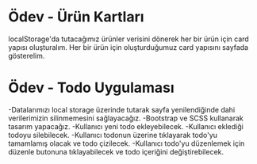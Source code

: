 # Ödev - Ürün Kartları
localStorage'da tutacağımız ürünler verisini dönerek her bir ürün için card yapısı oluşturalım. Her bir ürün için oluşturduğumuz card yapısını sayfada gösterelim.

# Ödev - Todo Uygulaması
-Datalarımızı local storage üzerinde tutarak sayfa yenilendiğinde dahi verilerimizin silinmemesini sağlayacağız.
-Bootstrap ve SCSS kullanarak tasarım yapacağız.
-Kullanıcı yeni todo ekleyebilecek.
-Kullanıcı eklediği todoyu silebilecek.
-Kullanıcı todonun üzerine tıklayarak todo'yu tamamlamış olacak ve todo çizilecek.
-Kullanıcı todo'yu düzenlemek için düzenle butonuna tıklayabilecek ve todo içeriğini değiştirebilecek.